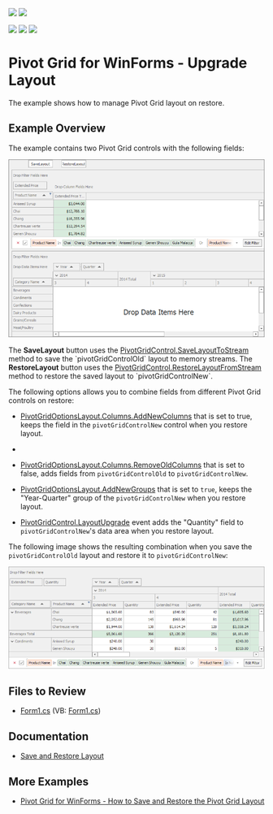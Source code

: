 <!-- default badges list -->
[![](https://img.shields.io/badge/Open_in_DevExpress_Support_Center-FF7200?style=flat-square&logo=DevExpress&logoColor=white)](https://supportcenter.devexpress.com/ticket/details/T1143392)
[![](https://img.shields.io/badge/📖_How_to_use_DevExpress_Examples-e9f6fc?style=flat-square)](https://docs.devexpress.com/GeneralInformation/403183)
<!-- default badges end -->
<!-- default badges list -->
![](https://img.shields.io/endpoint?url=https://codecentral.devexpress.com/api/v1/VersionRange/594952072/22.2.4%2B)
[![](https://img.shields.io/badge/Open_in_DevExpress_Support_Center-FF7200?style=flat-square&logo=DevExpress&logoColor=white)](https://supportcenter.devexpress.com/ticket/details/T1143392)
[![](https://img.shields.io/badge/📖_How_to_use_DevExpress_Examples-e9f6fc?style=flat-square)](https://docs.devexpress.com/GeneralInformation/403183)
# Pivot Grid for WinForms - Upgrade Layout

The example shows how to manage Pivot Grid layout on restore.

## Example Overview

The example contains two Pivot Grid controls with the following fields:

![screenshot](./images/pivotgrid.png)

The **SaveLayout** button uses the [PivotGridControl.SaveLayoutToStream](https://docs.devexpress.com/WindowsForms/DevExpress.XtraPivotGrid.PivotGridControl.SaveLayoutToStream(System.IO.Stream)) method to save the `pivotGridControlOld` layout to memory streams.
The **RestoreLayout** button uses the [PivotGridControl.RestoreLayoutFromStream](https://docs.devexpress.com/WindowsForms/DevExpress.XtraPivotGrid.PivotGridControl.RestoreLayoutFromStream(System.IO.Stream)?p=netframework) method to restore the saved layout to `pivotGridControlNew`.

The following options allows you to combine fields from different Pivot Grid controls on restore:

* [PivotGridOptionsLayout.Columns.AddNewColumns](https://docs.devexpress.com/CoreLibraries/DevExpress.Utils.OptionsColumnLayout.AddNewColumns?p=netframework) that is set to true, keeps the field in the `pivotGridControlNew` control when you restore layout.
* 
* [PivotGridOptionsLayout.Columns.RemoveOldColumns](https://docs.devexpress.com/CoreLibraries/DevExpress.Utils.OptionsColumnLayout.RemoveOldColumns) that is set to false, adds fields from `pivotGridControlOld` to `pivotGridControlNew`.

* [PivotGridOptionsLayout.AddNewGroups](https://docs.devexpress.com/CoreLibraries/DevExpress.XtraPivotGrid.PivotGridOptionsLayout.AddNewGroups?p=netframework) that is set to `true`, keeps the "Year-Quarter" group of the `pivotGridControlNew` when you restore layout.

* [PivotGridControl.LayoutUpgrade](https://docs.devexpress.com/WindowsForms/DevExpress.XtraPivotGrid.PivotGridControl.LayoutUpgrade?p=netframework) event adds the "Quantity" field to `pivotGridControlNew`'s data area when you restore layout.

The following image shows the resulting combination when you save the `pivotGridControlOld` layout and restore it to `pivotGridControlNew`:

![screenshot](./images/result.png)

## Files to Review

- [Form1.cs](.CS/WinPivotUpgradeLayout/Form1.cs) (VB: [Form1.cs](.VB/WinPivotUpgradeLayout/Form1.vb))
## Documentation

- [Save and Restore Layout](https://docs.devexpress.com/WindowsForms/1806/controls-and-libraries/pivot-grid/layout/save-and-restore-layout)

## More Examples

- [Pivot Grid for WinForms - How to Save and Restore the Pivot Grid Layout](https://github.com/DevExpress-Examples/winforms-pivotgrid-save-restore-state-and-layout)

